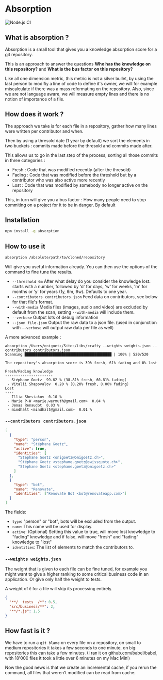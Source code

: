 # Absorption

![Node.js CI](https://github.com/onigoetz/absorption/workflows/Node.js%20CI/badge.svg)

## What is absorption ?

Absorption is a small tool that gives you a knowledge absorption score for a git repository.

This is an approach to answer the questions **Who has the knowledge on this repository?** and **What is the bus factor on this repository?**

Like all one dimension metric, this metric is not a silver bullet, by using the last person to modifiy a line of code to define it's owner, we will for example miscalculate if there was a mass reformating on the repository.
Also, since we are not language aware, we will measure empty lines and there is no notion of importance of a file.

## How does it work ?

The approach we take is for each file in a repository, gather how many lines were written per contributor and when.

Then by using a thresold date (1 year by default) we sort the elements in two buckets : commits made before the thresold and commits made after.

This allows us to go in the last step of the process, sorting all those commits in three categories :

- Fresh : Code that was modified recently (after the thresold)
- Fading : Code that was modified before the threshold but by a contributor who was also active more recently
- Lost : Code that was modified by somebody no longer active on the repository

This, in turn will give you a bus factor : How many people need to stop commiting on a project for it to be in danger.
By default

## Installation

```bash
npm install -g absorption
```

## How to use it

```bash
absorption /absolute/path/to/cloned/repository
```

Will give you useful information already.
You can then use the options of the command to fine tune the results.

- `--threshold 6m` After what delay do you consider the knowledge lost. starts with a number, followed by 'd' for days, 'w' for weeks, 'm' for months or 'y' for years (1y, 6m, 9w). Defaults to one year.
- `--contributors contributors.json` Feed data on contributors, see below for that file's format.
- `--with-media` Media files (images, audio and video) are excluded by default from the scan, setting `--with-media` will include them.
- `--verbose` Output lots of debug information
- `--json file.json` Output the raw data to a json file. (used in conjunction with `--verbose` will output raw data per file as well)


A more advanced example :

```
absorption /Users/onigoetz/Sites/Libs/crafty --weights weights.json --contributors contributors.json
Scanning ████████████████████████████████████████ | 100% | 520/520

The repository's absorption score is 39% fresh, 61% fading and 0% lost

Fresh/Fading knowledge
----------------------
 - Stéphane Goetz  99.62 % (38.81% fresh, 60.81% fading)
 - Vitalii Shapovalov  0.20 % (0.20% fresh, 0.00% fading)
Lost
----
 - Illia Shestakov  0.10 %
 - Marie P-W <marie.wermuth@gmail.com>  0.04 %
 - Jonas Renaudot  0.03 %
 - mindhalt <mindhalt@gmail.com>  0.01 %
```

### `--contributors contributors.json`

```json
[
  {
    "type": "person",
    "name": "Stéphane Goetz",
    "active": true,
    "identities": [
      "Stéphane Goetz <onigoetz@onigoetz.ch>",
      "Stéphane Goetz <stephane.goetz@swissquote.ch>",
      "Stéphane Goetz <stephane.goetz@onigoetz.ch>"
    ]
  },
  {
    "type": "bot",
    "name": "Renovate",
    "identities": ["Renovate Bot <bot@renovateapp.com>"]
  }
]
```

The fields:

- `type`: "person" or "bot", bots will be excluded from the output.
- `name`: This name will be used for display.
- `active`: (Optional) Setting this value to true, will move lost knowledge to "fading" knowledge and if false, will move "fresh" and "fading" knowledge to "lost"
- `identities`: The list of elements to match the contributors to.

### `--weights weights.json`

The weight that is given to each file can be fine tuned, for example you might want to give a higher ranking to some critical business code in an application. Or give only half the weight to tests.

A weight of `0` for a file will skip its processing entirely.

```json
{
  "**/__tests__/*": 0.5,
  "src/business/**": 2,
  "**/*.js": 1.5
}
```

## How fast is it ?

We have to run a `git blame` on every file on a repository, on small to medium repositories it takes a few seconds to one minute, on big repositories this can take a few minutes. (I ran it on github.com/babel/babel, with 18'000 files it took a little over 6 minutes on my Mac Mini)

Now the good news is that we create an incremental cache, if you rerun the command, all files that weren't modified can be read from cache.
